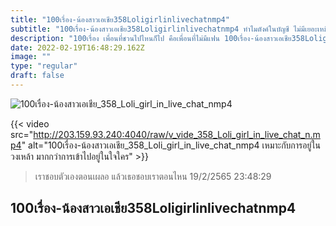 ```yaml
---
title: "100เรื่อง-น้องสาวเอเชีย358Loligirlinlivechatnmp4"
subtitle: "100เรื่อง-น้องสาวเอเชีย358Loligirlinlivechatnmp4 ทำไมตังค์ในบัญชี ไม่มีเยอะเหมือนความดีที่ทำไว้บ้างนะ เห้ออ"
description: "100เรื่อง เพื่อนที่ชวนไปไหนก็ไป คือเพื่อนที่ไม่มีแฟน 100เรื่อง-น้องสาวเอเชีย358Loligirlinlivechatnmp4 19/2/2565 23:48:29"
date: 2022-02-19T16:48:29.162Z
image: ""
type: "regular"
draft: false
---
```


![100เรื่อง-น้องสาวเอเชีย_358_Loli_girl_in_live_chat_nmp4](http://203.159.93.240:4040/raw/v_vide_358_Loli_girl_in_live_chat_n.jpg)

{{< video src="http://203.159.93.240:4040/raw/v_vide_358_Loli_girl_in_live_chat_n.mp4" alt="100เรื่อง-น้องสาวเอเชีย_358_Loli_girl_in_live_chat_nmp4 เหมาะกับการอยู่ในวงเหล้า มากกว่าการเข้าไปอยู่ในใจใคร" >}}


> เราชอบตัวเองตอนเผลอ แล้วเธอชอบเราตอนไหน 19/2/2565 23:48:29

## 100เรื่อง-น้องสาวเอเชีย358Loligirlinlivechatnmp4
